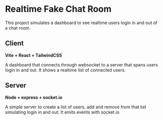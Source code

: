 # Realtime Fake Chat Room

This project simulates a dashboard to see realtime users login in and out of a chat room.

## Client

**Vite + React + TailwindCSS**

A dashboard that connects through websocket to a server that spans users login in and out.
It shows a realtime list of connected users.

## Server

**Node + express + socket.io**

A simple server to create a list of users, add and remove from that list simulating login in and out.
It emits events with socket.io